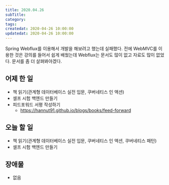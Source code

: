 ```yaml
---
title: 2020.04.26
subTitle:
category:
tags:
createdat: 2020-04-26 10:00:00
updatedat: 2020-04-26 10:00:00
---
```


Spring Webflux를 이용해서 개발을 해보려고 했는데 실패했다. 전에 WebMVC를 이용한 것은 강의를 들어서 쉽게 배웠는데 Webflux는 문서도 많이 없고 자료도 많이 없었다. 문서를 좀 더 살펴봐야겠다.

## 어제 한 일

* 책 읽기(관계형 데이터베이스 실전 입문, 쿠버네티스 인 액션)
* 셀프 시험 백엔드 만들기
* 피드포워드 서평 작성하기
  * <https://hannut91.github.io/blogs/books/feed-forward>

## 오늘 할 일

* 책 읽기(관계형 데이터베이스 실전 입문, 쿠버네티스 인 액션, 쿠버네티스 패턴)
* 셀프 시험 백엔드 만들기

## 장애물

* 없음
